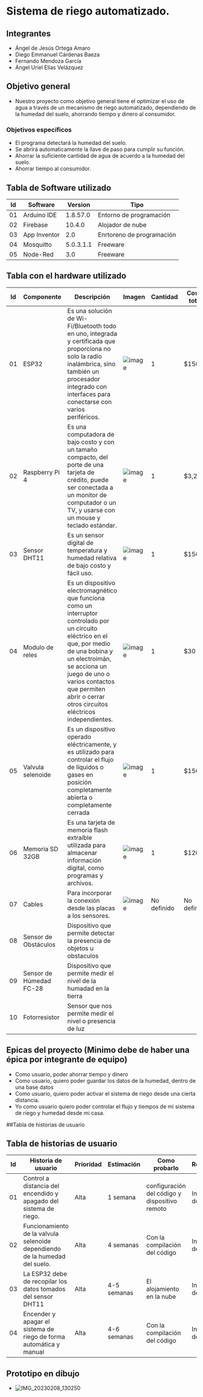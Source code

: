 # Sistema de riego automatizado.
## Integrantes
- Ángel de Jesús Ortega Amaro
- Diego Emmanuel Cárdenas Baeza
- Fernando Mendoza García
- Ángel Uriel Elías Velázquez
## Objetivo general
- Nuestro proyecto como objetivo general tiene el optimizar el uso de agua a través de un mecanismo de riego automatizado, dependiendo de la humedad del suelo, ahorrando tiempo y dinero al consumidor.
### Objetivos específicos
- El programa detectará la humedad del suelo.
- Se abrirá automaticamente la llave de paso para cumplir su función.
- Ahorrar la suficiente cantidad de agua de acuerdo a la humedad del suelo.
- Ahorrar tiempo al consumidor.
## Tabla de Software utilizado
| Id | Software | Version | Tipo |
|----|----------|---------|------|
| 01 | Arduino IDE |1.8.57.0 |Entorno de programación |
| 02 | Firebase |10.4.0 |Alojador de nube |
|03 |App Inventor |2.0 | Enrtoreno de programación|
|04|Mosquitto| 5.0.3.1.1|Freeware|
|05|Node-Red|3.0|Freeware|

## Tabla con el hardware utilizado
| Id | Componente | Descripción | Imagen | Cantidad | Costo total |
|----|------------|-------------|--------|----------|-------------|
|01|ESP32|Es una solución de Wi-Fi/Bluetooth todo en uno, integrada y certificada que proporciona no solo la radio inalámbrica, sino también un procesador integrado con interfaces para conectarse con varios periféricos. |![image](https://user-images.githubusercontent.com/99992207/217118104-4f9fd4e0-7e79-4c2f-8dbb-960b21e69e99.png)|1 |$150 |
|02 |Raspberry Pi 4|Es una computadora de bajo costo y con un tamaño compacto, del porte de una tarjeta de crédito, puede ser conectada a un monitor de computador o un TV, y usarse con un mouse y teclado estándar. |![image](https://user-images.githubusercontent.com/99992207/217118234-a10f00f6-86c7-47f9-8340-2f267241881d.png)|1 |$3,200 |
|03 |Sensor DHT11 |Es un sensor digital de temperatura y humedad relativa de bajo costo y fácil uso. |![image](https://user-images.githubusercontent.com/99992207/217118292-7ca06b6c-9faa-48c5-94f6-4315757314da.png)|1 |$150 |
|04 |Modulo de reles |Es un dispositivo electromagnético que funciona como un interruptor controlado por un circuito eléctrico en el que, por medio de una bobina y un electroimán, se acciona un juego de uno o varios contactos que permiten abrir o cerrar otros circuitos eléctricos independientes. |![image](https://user-images.githubusercontent.com/99992207/217118354-3ae7ba1c-b630-4fed-a769-f9bd4ce01a6c.png)|1 |$30 |
|05 |Valvula selenoide |Es un dispositivo operado eléctricamente, y es utilizado para controlar el flujo de líquidos o gases en posición completamente abierta o completamente cerrada |![image](https://user-images.githubusercontent.com/99992207/217118402-d3605aa6-5941-4eb9-b7ed-9a51386066a4.png)|1 |$150 |
|06 |Memoria SD 32GB |Es una tarjeta de memoria flash extraíble utilizada para almacenar información digital, como programas y archivos. |![image](https://user-images.githubusercontent.com/99992207/217118451-4bbf6593-4918-4f3a-94ff-8c8dd54a541e.png) |1 |$120 |
|07 |Cables |Para incorporar la conexión desde las placas a los sensores. |![image](https://user-images.githubusercontent.com/99992207/217118498-fc44878e-69ca-4183-a520-b438c73fea94.png) |No definido |No definido |
|08|Sensor de Obstáculos|Dispositivo que permite detectar la presencia de objetos u obstaculos||||
|09|Sensor de Húmedad FC-28| Dispositivo que permite medir el nivel de la humadad en la tierra||||
|10| Fotorresistor| Sensor que nos permite medir el nivel o presencia de luz ||||

## Epicas del proyecto (Minimo debe de haber una épica por integrante de equipo)
- Como usuario, poder ahorrar tiempo y dinero
- Como usuario, quiero poder guardar los datos de la humedad, dentro de una base datos
- Como usuario, quiero poder activar el sistema de riego desde una cierta distancia.
- Yo como usuario quiero poder controlar el flujo y tiempos de mi sistema de riego y humedad desde mi casa.

##Tabla de historias de usuario
## Tabla de historias de usuario
| Id | Historia de usuario | Prioridad | Estimación | Como probarlo | Responsable |
|----|---------------------|-----------|------------|---------------|-------------|
|01 | Control a distancia del encendido y apagado del sistema de riego.| Alta|1 semana | configuración del código y dispositivo remoto|Integrantes del equipo |
|02 | Funcionamiento de la valvula selenoide dependiendo de la humedad del suelo.|Alta | 4 semanas| Con la compilación del código|Integrantes del quipo |
|03 | La ESP32 debe de recopilar los datos tomados del sensor DHT11| Alta| 4-5 semanas| El alojamiento en la nube| Integrantes del equipo|
|04 | Encender y apagar el sistema de riego de forma automática y manual| Alta| 4-6 semanas|Con la compilación del código | Integrantes del equipo|


## Prototipo en dibujo
- ![IMG_20230208_130250](https://user-images.githubusercontent.com/107594036/217627468-9a8f2edd-f9d5-49c7-8476-7f0a284df8d3.jpg)

